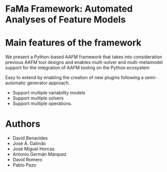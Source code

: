 # FaMa Framework: Automated Analyses of Feature Models

# Main features of the framework
We present a Python-based AAFM framework that takes into consideration previous AAFM tool designs and enables multi-solver and multi-metamodel support for the integration of AAFM tooling on the Python ecosystem

Easy to extend by enabling the creation of new plugins following a semi-automatic generator approach.
- Support multiple variability models
- Support multiple solvers
- Support multiple operations.

# Authors

- David Benavides
- José Á. Galindo
- José Miguel Horcas
- Antonio Germán Márquez
- David Romero
- Pablo Pazo
